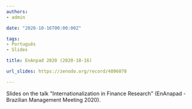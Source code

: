 ```yaml
---
authors:
- admin

date: "2020-10-16T00:00:00Z"

tags: 
- Português
- Slides

title: EnAnpad 2020 (2020-10-16)

url_slides: https://zenodo.org/record/4096078

---
```


Slides on the talk "Internationalization in Finance Research" (EnAnapad - Brazilian Management Meeting 2020). 

